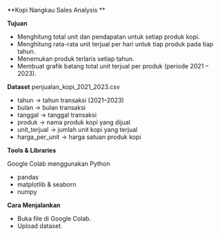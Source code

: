 **Kopi Nangkau Sales Analysis **

**Tujuan**
- Menghitung total unit dan pendapatan untuk setiap produk kopi.
- Menghitung rata-rata unit terjual per hari untuk tiap produk pada tiap tahun.
- Menemukan produk terlaris setiap tahun.
- Membuat grafik batang total unit terjual per produk (periode 2021 – 2023).

**Dataset**
penjualan_kopi_2021_2023.csv

- tahun → tahun transaksi (2021–2023)
- bulan → bulan transaksi
- tanggal → tanggal transaksi
- produk → nama produk kopi yang dijual
- unit_terjual → jumlah unit kopi yang terjual
- harga_per_unit → harga satuan produk kopi

**Tools & Libraries**

Google Colab menggunakan Python
- pandas
- matplotlib & seaborn
- numpy

**Cara Menjalankan**

- Buka file di Google Colab.
- Upload dataset.
